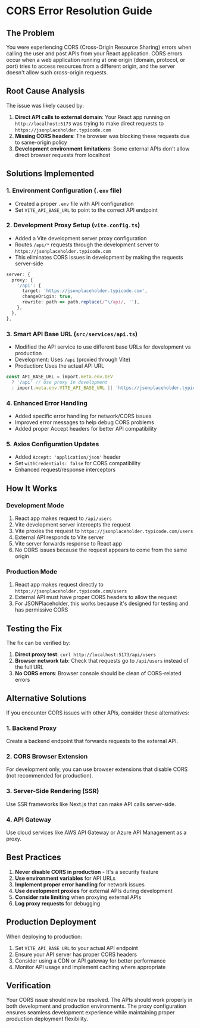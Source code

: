 # CORS Error Resolution Guide

## The Problem

You were experiencing CORS (Cross-Origin Resource Sharing) errors when calling the user and post APIs from your React application. CORS errors occur when a web application running at one origin (domain, protocol, or port) tries to access resources from a different origin, and the server doesn't allow such cross-origin requests.

## Root Cause Analysis

The issue was likely caused by:

1. **Direct API calls to external domain**: Your React app running on `http://localhost:5173` was trying to make direct requests to `https://jsonplaceholder.typicode.com`
2. **Missing CORS headers**: The browser was blocking these requests due to same-origin policy
3. **Development environment limitations**: Some external APIs don't allow direct browser requests from localhost

## Solutions Implemented

### 1. **Environment Configuration** (`.env` file)

- Created a proper `.env` file with API configuration
- Set `VITE_API_BASE_URL` to point to the correct API endpoint

### 2. **Development Proxy Setup** (`vite.config.ts`)

- Added a Vite development server proxy configuration
- Routes `/api/*` requests through the development server to `https://jsonplaceholder.typicode.com`
- This eliminates CORS issues in development by making the requests server-side

```typescript
server: {
  proxy: {
    '/api': {
      target: 'https://jsonplaceholder.typicode.com',
      changeOrigin: true,
      rewrite: path => path.replace(/^\/api/, ''),
    },
  },
},
```

### 3. **Smart API Base URL** (`src/services/api.ts`)

- Modified the API service to use different base URLs for development vs production
- Development: Uses `/api` (proxied through Vite)
- Production: Uses the actual API URL

```typescript
const API_BASE_URL = import.meta.env.DEV
  ? '/api' // Use proxy in development
  : import.meta.env.VITE_API_BASE_URL || 'https://jsonplaceholder.typicode.com';
```

### 4. **Enhanced Error Handling**

- Added specific error handling for network/CORS issues
- Improved error messages to help debug CORS problems
- Added proper Accept headers for better API compatibility

### 5. **Axios Configuration Updates**

- Added `Accept: 'application/json'` header
- Set `withCredentials: false` for CORS compatibility
- Enhanced request/response interceptors

## How It Works

### Development Mode

1. React app makes request to `/api/users`
2. Vite development server intercepts the request
3. Vite proxies the request to `https://jsonplaceholder.typicode.com/users`
4. External API responds to Vite server
5. Vite server forwards response to React app
6. No CORS issues because the request appears to come from the same origin

### Production Mode

1. React app makes request directly to `https://jsonplaceholder.typicode.com/users`
2. External API must have proper CORS headers to allow the request
3. For JSONPlaceholder, this works because it's designed for testing and has permissive CORS

## Testing the Fix

The fix can be verified by:

1. **Direct proxy test**: `curl http://localhost:5173/api/users`
2. **Browser network tab**: Check that requests go to `/api/users` instead of the full URL
3. **No CORS errors**: Browser console should be clean of CORS-related errors

## Alternative Solutions

If you encounter CORS issues with other APIs, consider these alternatives:

### 1. **Backend Proxy**

Create a backend endpoint that forwards requests to the external API.

### 2. **CORS Browser Extension**

For development only, you can use browser extensions that disable CORS (not recommended for production).

### 3. **Server-Side Rendering (SSR)**

Use SSR frameworks like Next.js that can make API calls server-side.

### 4. **API Gateway**

Use cloud services like AWS API Gateway or Azure API Management as a proxy.

## Best Practices

1. **Never disable CORS in production** - It's a security feature
2. **Use environment variables** for API URLs
3. **Implement proper error handling** for network issues
4. **Use development proxies** for external APIs during development
5. **Consider rate limiting** when proxying external APIs
6. **Log proxy requests** for debugging

## Production Deployment

When deploying to production:

1. Set `VITE_API_BASE_URL` to your actual API endpoint
2. Ensure your API server has proper CORS headers
3. Consider using a CDN or API gateway for better performance
4. Monitor API usage and implement caching where appropriate

## Verification

Your CORS issue should now be resolved. The APIs should work properly in both development and production environments. The proxy configuration ensures seamless development experience while maintaining proper production deployment flexibility.
